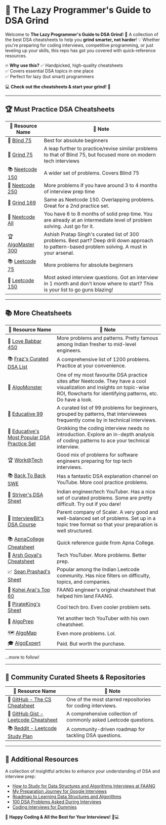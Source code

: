 # 🚀 The Lazy Programmer's Guide to DSA Grind

Welcome to **The Lazy Programmer's Guide to DSA Grind**! 🎯 A collection of the best DSA cheatsheets to help you **grind smarter, not harder**! 💡 Whether you're preparing for coding interviews, competitive programming, or just leveling up your skills, this repo has got you covered with quick-reference resources. 

🔥 **Why use this?**
✅ Handpicked, high-quality cheatsheets  
✅ Covers essential DSA topics in one place  
✅ Perfect for lazy (but smart) programmers  

💻 **Check out the cheatsheets & start your grind!** 🚀  

---

## 🏆 Must Practice DSA Cheatsheets

| 🔗 Resource Name | 📝 Note |
|-----------------|---------|
| 📌 [Blind 75](https://neetcode.io/practice?tab=blind75) | Best for absolute beginners |
| 🚀 [Grind 75](https://www.techinterviewhandbook.org/grind75/) | A leap further to practice/revise similar problems to that of Blind 75, but focused more on modern tech interviews |
| 📚 [Neetcode 150](https://neetcode.io/practice?tab=neetcode150) | A wider set of problems. Covers Blind 75 |
| 📝 [Neetcode 250](https://neetcode.io/practice?tab=neetcode250) | More problems if you have around 3 to 4 months of interview prep time |
| 🎯 [Grind 169](https://www.techinterviewhandbook.org/grind75/?weeks=26&hours=40) | Same as Neetcode 150. Overlapping problems. Great for a 2nd practice set. |
| 🤖 [Neetcode All](https://neetcode.io/practice?tab=allNC) | You have 6 to 8 months of solid prep time. You are already at an intermediate level of problem solving. Just go for it. |
| 🏆 [AlgoMaster 300](https://algomaster.io/practice/dsa-patterns) | Ashish Pratap Singh's curated list of 300 problems. Best part? Deep drill down approach to pattern-based problem solving. A must in your arsenal. |
| 📚 [Leetcode 75](https://leetcode.com/studyplan/leetcode-75/) | More problems for absolute beginners |
| 📌 [Leetcode 150](https://leetcode.com/studyplan/top-interview-150/) | Most asked interview questions. Got an interview in 1 month and don't know where to start? This is your list to go guns blazing! |

---

## 📚 More Cheatsheets

| 🔗 Resource Name | 📝 Note |
|-----------------|---------|
| 🚀 [Love Babbar 450](https://450dsa.com/) | More problems and patterns. Pretty famous among Indian fresher to mid-level engineers. |
| 📚 [Fraz's Curated DSA List](https://learnyard.com/practice/dsa/) | A comprehensive list of 1200 problems. Practice at your convenience. |
| 📝 [AlgoMonster](https://algo.monster/) | One of my most favourite DSA practice sites after Neetcode. They have a cool visualization and insights on topic-wise ROI, flowcharts for identifying patterns, etc. Do have a look. |
| 🎯 [Educative 99](https://www.educative.io/path/educative-99-in-python-accelerate-your-coding-interview-prep) | A curated list of 99 problems for beginners, grouped by patterns, that interviewees frequently come by in technical interviews. |
| 🤖 [Educative's Most Popular DSA Practice Set](https://www.educative.io/courses/grokking-coding-interview-in-python) | Grokking the coding interview needs no introduction. Explore an in-depth analysis of coding patterns to ace your technical interview. |
| 🏆 [Work@Tech](https://workat.tech/problem-solving/practice/topics) | Good mix of problems for software engineers preparing for top tech interviews. |
| 📚 [Back To Back SWE](https://backtobackswe.com/platform/content) | Has a fantastic DSA explanation channel on YouTube. More cool practice problems. |
| 📌 [Striver's DSA Sheet](https://takeuforward.org/strivers-a2z-dsa-course/strivers-a2z-dsa-course-sheet-2/) | Indian engineer/tech YouTuber. Has a nice set of curated problems. Some are pretty difficult. Try out if you dare! |
| 🚀 [InterviewBit's DSA Course](https://www.interviewbit.com/courses/programming/) | Parent company of Scaler. A very good and well-balanced set of problems. Set up in a topic tree format so that your preparation is well structured. |
| 📚 [ApnaCollege Cheatsheet](https://docs.google.com/spreadsheets/d/1hXserPuxVoWMG9Hs7y8wVdRCJTcj3xMBAEYUOXQ5Xag/edit?gid=0#gid=0) | Quick reference guide from Apna College. |
| 🎯 [Arsh Goyal's Cheatsheet](https://docs.google.com/spreadsheets/d/1MGVBJ8HkRbCnU6EQASjJKCqQE8BWng4qgL0n3vCVOxE/edit?gid=0#gid=0) | Tech YouTuber. More problems. Better prep. |
| 📈 [Sean Prashad's Sheet](https://seanprashad.com/leetcode-patterns/) | Popular among the Indian Leetcode community. Has nice filters on difficulty, topics, and companies. |
| 📅 [Kohei Arai's Top 60](https://medium.com/@koheiarai94/60-leetcode-questions-to-prepare-for-coding-interview-8abbb6af589e) | FAANG engineer's original cheatsheet that helped him land FAANG. |
| 🌊 [PirateKing's Sheet](https://www.piratekingdom.com/leetcode/cheat-sheet) | Cool tech bro. Even cooler problem sets. |
| 🚀 [AlgoPrep](https://docs.google.com/spreadsheets/d/1kyHfGGaLTzWspcqMUUS5Httmip7t8LJB0P-uPrRLGos/edit?gid=0#gid=0) | Yet another tech YouTuber with his own cheatsheet. |
| 🗺 [AlgoMap](https://algomap.io/list) | Even more problems. Lol. |
| 🎓 [AlgoExpert](https://www.algoexpert.io/questions) | Paid. But worth the purchase. |

...more to follow!


---

## 📌 Community Curated Sheets & Repositories

| 🔗 Resource Name | 📝 Note |
|-----------------|---------|
| 📌 [GitHub - The CS Cheatsheet](https://github.com/jwasham/coding-interview-university) | One of the most starred repositories for coding interviews. |
| 🚀 [GitHub Gist - Leetcode Cheatsheet](https://gist.github.com/krishnadey30/d1b4b36b8751d48533b73c0d666819e2) | A comprehensive collection of commonly asked Leetcode questions. |
| 📚 [Reddit - Leetcode Study Plan](https://www.reddit.com/r/learnprogramming/comments/fekrdt/leetcode_study_plan/) | A community-driven roadmap for tackling DSA questions. |

---

## 📖 Additional Resources

A collection of insightful articles to enhance your understanding of DSA and interview prep:

- [How to Study for Data Structures and Algorithms Interviews at FAANG](https://medium.com/swlh/how-to-study-for-data-structures-and-algorithms-interviews-at-faang-65043e00b5df)
- [My Preparation Journey for Google Interviews](https://medium.com/swlh/my-preparation-journey-for-google-interviews-f41e2dc3cdf9)
- [Roadmap to Learning Data Structures and Algorithms](https://vritika.medium.com/roadmap-to-learning-data-structures-and-algorithms-dsa-8fbc375b5701)
- [100 DSA Problems Asked During Interviews](https://medium.com/afteracademy/100-data-structures-and-algorithms-problems-asked-during-coding-interviews-269391b8ff8)
- [Coding Interviews for Dummies](https://www.freecodecamp.org/news/coding-interviews-for-dummies-5e048933b82b/)

🚀 **Happy Coding & All the Best for Your Interviews!** 💪💻
